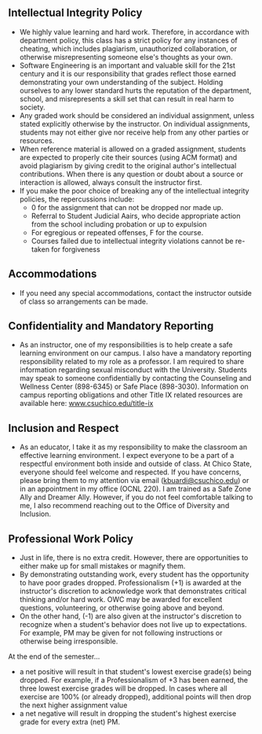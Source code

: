 ## Intellectual Integrity Policy

- We highly value learning and hard work. Therefore, in accordance with department policy, this class has a strict policy for any instances of cheating, which includes plagiarism, unauthorized collaboration, or otherwise misrepresenting someone else's thoughts as your own.
- Software Engineering is an important and valuable skill for the 21st century and it is our responsibility that grades reflect those earned demonstrating your own understanding of the subject. Holding ourselves to any lower standard hurts the reputation of the department, school, and misrepresents a skill set that can result in real harm to society.
- Any graded work should be considered an individual assignment, unless stated explicitly otherwise by the instructor. On individual assignments, students may not either give nor receive help from any other parties or resources.
- When reference material is allowed on a graded assignment, students are expected to properly cite their sources (using ACM format) and avoid plagiarism by giving credit to the original author's intellectual contributions. When there is any question or doubt about a source or interaction is allowed, always consult the instructor first.
- If you make the poor choice of breaking any of the intellectual integrity policies, the repercussions include: 
    - 0 for the assignment that can not be dropped nor made up.
    - Referral to Student Judicial Aairs, who decide appropriate action from the school including probation or up to expulsion
    - For egregious or repeated offenses, F for the course.
    - Courses failed due to intellectual integrity violations cannot be re-taken for forgiveness

## Accommodations

- If you need any special accommodations, contact the instructor outside of class so arrangements can be made.

## Confidentiality and Mandatory Reporting

- As an instructor, one of my responsibilities is to help create a safe learning environment on our campus. I also have a mandatory reporting responsibility related to my role as a professor. I am required to share information regarding sexual misconduct with the University. Students may speak to someone confidentially by contacting the Counseling and Wellness Center (898-6345) or Safe Place (898-3030). Information on campus reporting obligations and other Title IX related resources are available here: www.csuchico.edu/title-ix

## Inclusion and Respect

- As an educator, I take it as my responsibility to make the classroom an effective learning environment. I expect everyone to be a part of a respectful environment both inside and outside of class. At Chico State, everyone should feel welcome and respected. If you have concerns, please bring them to my attention via email (kbuardi@csuchico.edu) or in an appointment in my office (OCNL 220).
I am trained as a Safe Zone Ally and Dreamer Ally. However, if you do not feel comfortable talking to me, I also recommend reaching out to the Office of Diversity and Inclusion.

## Professional Work Policy

- Just in life, there is no extra credit. However, there are opportunities to either make up for small mistakes or magnify them.
- By demonstrating outstanding work, every student has the opportunity to have poor grades dropped. 
Professionalism (+1) is awarded at the instructor's discretion to acknowledge work that demonstrates critical thinking and/or hard work. OWC may be awarded for excellent questions, volunteering, or otherwise going above and beyond. 
- On the other hand, (-1) are also given at the instructor's discretion to recognize when a student's behavior does not live up to expectations. For example, PM may be given for not following instructions or otherwise being irresponsible.

At the end of the semester...
- a net positive will result in that student's lowest exercise grade(s) being dropped. For example, if a Professionalism of +3 has been earned, the three lowest exercise grades will be dropped. In cases where all exercise are 100% (or already dropped), additional points will then drop the next higher assignment value
- a net negative will result in dropping the student's highest exercise grade for every extra (net) PM.